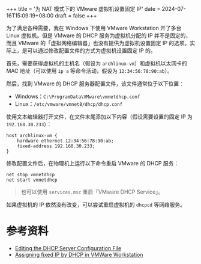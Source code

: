 +++
title = '为 NAT 模式下的 VMware 虚拟机设置固定 IP'
date = 2024-07-16T15:09:19+08:00
draft = false
+++

为了满足各种需要，我在 Windows 下使用 VMware Workstation 开了多台 Linux 虚拟机。但是 VMware 的 DHCP 服务为虚拟机分配的 IP 并不是固定的，而且 VMware 的「虚拟网络编辑器」也没有提供为虚拟机设置固定 IP 的选项。实际上，是可以通过修改配置文件的方式为虚拟机设置固定 IP 的。

<!-- more -->

首先，需要获得虚拟机的主机名（假设为 `archlinux-vm`）和虚拟机以太网卡的 MAC 地址（可以使用 `ip a` 等命令活动，假设为 `12:34:56:78:90:ab`）。

然后，找到 VMware 的 DHCP 服务器配置文件，该文件通常位于以下位置：

- Windows：`C:\ProgramData\VMware\vmnetdhcp.conf`
- Linux：`/etc/vmware/vmnet8/dhcp/dhcp.conf`

使用文本编辑器打开文件，在文件末尾添加以下内容（假设需要设置的固定 IP 为 `192.168.30.233`）：

```
host archlinux-vm {
    hardware ethernet 12:34:56:78:90:ab;
    fixed-address 192.168.30.233;
}
```

修改配置文件后，在物理机上运行以下命令重启 VMware 的 DHCP 服务：

```plaintext
net stop vmnetdhcp
net start vmnetdhcp
```

> 也可以使用 `services.msc` 重启「VMware DHCP Service」。

如果虚拟机的 IP 依然没有改变，可以尝试重启虚拟机的 `dhcpcd` 等网络服务。

# 参考资料

- [Editing the DHCP Server Configuration File](https://docs.vmware.com/en/VMware-Workstation-Pro/17/com.vmware.ws.using.doc/GUID-04D783E1-3AB9-4D98-9891-2C58215905CC.html)
- [Assigning fixed IP by DHCP in VMWare Workstation](https://superuser.com/questions/768515/assigning-fixed-ip-by-dhcp-in-vmware-workstation)